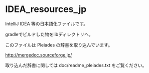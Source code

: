 IDEA_resources_jp
=================

IntelliJ IDEA 等の日本語化ファイルです。  

gradleでビルドした物をlibディレクトリへ。

このファイルは Pleiades の辞書を取り込んでいます。

http://mergedoc.sourceforge.jp/

取り込んだ辞書に関しては doc/readme_pleiades.txt をご覧ください。